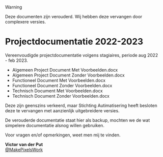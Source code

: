 > [!WARNING]  
> Deze documenten zijn verouderd. Wij hebben deze vervangen door complexere versies.

# Projectdocumentatie 2022-2023

Vereenvoudigde projectdocumentatie volgens stagiaires, periode aug 2022 - feb 2023.

- Algemeen Project Document Met Voorbeelden.docx
- Algemeen Project Document Zonder Voorbeelden.docx
- Functioneel Document Met Voorbeelden.docx
- Functioneel Document Zonder Voorbeelden.docx
- Technisch Document Met Voorbeelden.docx
- Technisch Document Zonder Voorbeelden.docx

Deze zijn geenszins verkeerd, maar Stichting Autimatisering heeft besloten deze te vervangen met aanzienlijk uitgebreidere versies.

De verouderde documentatie staat hier als backup, mochten we de wat simpelere documentatie alsnog willen gebruiken.

Voor vragen en/of opmerkingen, weet men mij te vinden.

**Victor van der Put**<br>
[@MakePixelsWork](https://github.com/MakePixelsWork)